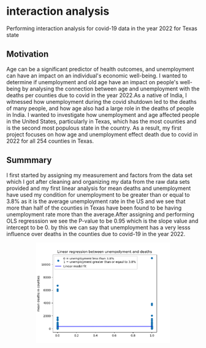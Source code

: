 # interaction analysis
 Performing interaction analysis for covid-19 data in the year 2022 for Texas state
 ## Motivation
Age can be a significant predictor of health outcomes, and unemployment can have an impact on an individual's economic well-being. I wanted to determine if unemployment and old age have an impact on people's well-being by analysing the connection between age and unemployment with the deaths per counties due to covid in the year 2022.As a native of India, I witnessed how unemployment during the covid shutdown led to the deaths of many people, and how age also had a large role in the deaths of people in India.
 I wanted to investigate how unemployment and age affected people in the United States, particularly in Texas, which has the most counties and is the second most populous state in the country.
 As a result, my first project focuses on how age and unemployment effect death due to covid in 2022 for all 254 counties in Texas.


## Summmary
I first started by assigning my measurement and factors from the data set which I got after cleaning and organizing my data from the raw data sets provided and my first linear analysis for mean deaths and unemployment have used my condition for unemployment to be greater than or equal to 3.8% as it is the average unemployment rate in the US and we see that more than half of the counties in Texas have been found to be having unemployment rate more than the average.After assigning and performing OLS regresssion we see the P-value to be 0.95 which is the slope value and intercept to be 0. by this we can say that unemployment has a very lesss influence over deaths in the counties due to covid-19 in the year 2022.


<p align="center">
  <img src="https://github.com/shesitherreddy/interaction-analysis/blob/main/unemployment%20vs%20death%20-%20with%20reg.png" width="350"><br>
  <img src="" width="500">
</p>
